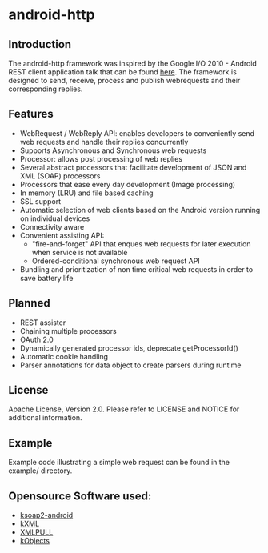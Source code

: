 # android-http

## Introduction
The android-http framework was inspired by the Google I/O 2010 - Android REST client application talk that can be found [here](http://www.youtube.com/watch?v=xHXn3Kg2IQE).
The framework is designed to send, receive, process and publish webrequests and their corresponding replies.

## Features
* WebRequest / WebReply API: enables developers to conveniently send web requests and handle their replies concurrently
* Supports Asynchronous and Synchronous web requests
* Processor: allows post processing of web replies
* Several abstract processors that facilitate development of JSON and XML (SOAP) processors
* Processors that ease every day development (Image processing)
* In memory (LRU) and file based caching
* SSL support
* Automatic selection of web clients based on the Android version running on individual devices
* Connectivity aware
* Convenient assisting API:
    * "fire-and-forget" API that enques web requests for later execution when service is not available
    * Ordered-conditional synchronous web request API
* Bundling and prioritization of non time critical web requests in order to save battery life

## Planned
* REST assister
* Chaining multiple processors
* OAuth 2.0
* Dynamically generated processor ids, deprecate getProcessorId()
* Automatic cookie handling
* Parser annotations for data object to create parsers during runtime

## License
Apache License, Version 2.0. Please refer to LICENSE and NOTICE for additional information.

## Example
Example code illustrating a simple web request can be found in the example/ directory.

## Opensource Software used:
- [ksoap2-android](http://code.google.com/p/ksoap2-android)
- [kXML](http://kxml.sourceforge.net/)
- [XMLPULL](http://www.xmlpull.org/)
- [kObjects](http://kobjects.sourceforge.net/)
